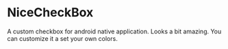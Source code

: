 # NiceCheckBox
A custom checkbox for android native application. Looks a bit amazing. You can customize it a set your own colors.
